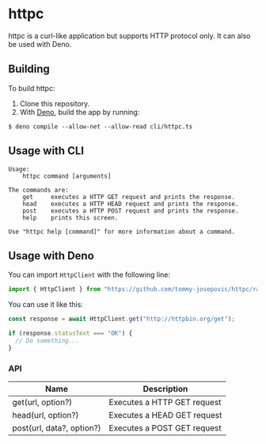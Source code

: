 # httpc
httpc is a curl-like application but supports HTTP protocol only. It can also be used with Deno.

## Building
To build httpc:

1. Clone this repository.
2. With [Deno](https://deno.land/), build the app by running:
```
$ deno compile --allow-net --allow-read cli/httpc.ts
```

## Usage with CLI
```
Usage:
    httpc command [arguments]

The commands are:
    get     executes a HTTP GET request and prints the response.
    head    executes a HTTP HEAD request and prints the response.
    post    executes a HTTP POST request and prints the response.
    help    prints this screen.
    
Use "httpc help [command]" for more information about a command.
```

## Usage with Deno
You can import ``HttpClient`` with the following line:

```ts
import { HttpClient } from "https://github.com/tommy-josepovic/httpc/raw/main/mod.ts";
```

You can use it like this:

```ts
const response = await HttpClient.get("http://httpbin.org/get");

if (response.statusText === "OK") {
  // Do something...
}
```

### API 
| Name| Description |
|---|---|
| get(url, option?) | Executes a HTTP GET request |
| head(url, option?) | Executes a HEAD GET request |
| post(url, data?, option?)| Executes a POST GET request |


